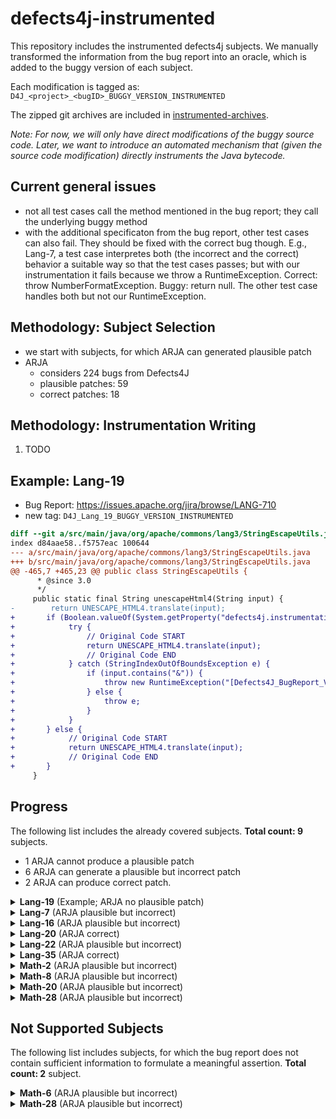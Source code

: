 # defects4j-instrumented

This repository includes the instrumented defects4j subjects. We manually transformed the information from the bug report into an oracle, which is added to the buggy version of each subject.

Each modification is tagged as: `D4J_<project>_<bugID>_BUGGY_VERSION_INSTRUMENTED`

The zipped git archives are included in [instrumented-archives](./instrumented-archives).

*Note: For now, we will only have direct modifications of the buggy source code. Later, we want to introduce an automated mechanism that (given the source code modification) directly instruments the Java bytecode.*

## Current general issues

* not all test cases call the method mentioned in the bug report; they call the underlying buggy method
* with the additional specificaton from the bug report, other test cases can also fail. They should be fixed with the correct bug though. E.g., Lang-7, a test case interpretes both (the incorrect and the correct) behavior a suitable way so that the test cases passes; but with our instrumentation it fails because we throw a RuntimeException. Correct: throw NumberFormatException. Buggy: return null. The other test case handles both but not our RuntimeException.

## Methodology: Subject Selection

* we start with subjects, for which ARJA can generated plausible patch
* ARJA
	* considers 224 bugs from Defects4J
	* plausible patches: 59
	* correct patches: 18

## Methodology: Instrumentation Writing

1. TODO

## Example: Lang-19

* Bug Report: https://issues.apache.org/jira/browse/LANG-710
* new tag: `D4J_Lang_19_BUGGY_VERSION_INSTRUMENTED`

```diff
diff --git a/src/main/java/org/apache/commons/lang3/StringEscapeUtils.java b/src/main/java/org/apache/commons/lang3/StringEscapeUtils.java
index d84aae58..f5757eac 100644
--- a/src/main/java/org/apache/commons/lang3/StringEscapeUtils.java
+++ b/src/main/java/org/apache/commons/lang3/StringEscapeUtils.java
@@ -465,7 +465,23 @@ public class StringEscapeUtils {
      * @since 3.0
      */
     public static final String unescapeHtml4(String input) {
-        return UNESCAPE_HTML4.translate(input);
+       if (Boolean.valueOf(System.getProperty("defects4j.instrumentation.enabled"))) {
+            try {
+                // Original Code START
+                return UNESCAPE_HTML4.translate(input);
+                // Original Code END
+            } catch (StringIndexOutOfBoundsException e) {
+                if (input.contains("&")) {
+                    throw new RuntimeException("[Defects4J_BugReport_Violation]");
+                } else {
+                    throw e;
+                }
+            }
+       } else {
+            // Original Code START
+            return UNESCAPE_HTML4.translate(input);
+            // Original Code END
+       }
     }
```

## Progress

The following list includes the already covered subjects. **Total count: 9** subjects.

* 1 ARJA cannot produce a plausible patch
* 6 ARJA can generate a plausible but incorrect patch
* 2 ARJA can produce correct patch.


<details>
<summary><b>Lang-19</b> (Example; ARJA no plausible patch)</summary>

* Bug Report: https://issues.apache.org/jira/browse/LANG-710
* new tag: `D4J_Lang_19_BUGGY_VERSION_INSTRUMENTED`

```diff
diff --git a/src/main/java/org/apache/commons/lang3/StringEscapeUtils.java b/src/main/java/org/apache/commons/lang3/StringEscapeUtils.java
index d84aae58..f5757eac 100644
--- a/src/main/java/org/apache/commons/lang3/StringEscapeUtils.java
+++ b/src/main/java/org/apache/commons/lang3/StringEscapeUtils.java
@@ -465,7 +465,23 @@ public class StringEscapeUtils {
      * @since 3.0
      */
     public static final String unescapeHtml4(String input) {
-        return UNESCAPE_HTML4.translate(input);
+       if (Boolean.valueOf(System.getProperty("defects4j.instrumentation.enabled"))) {
+            try {
+                // Original Code START
+                return UNESCAPE_HTML4.translate(input);
+                // Original Code END
+            } catch (StringIndexOutOfBoundsException e) {
+                if (input.contains("&")) {
+                    throw new RuntimeException("[Defects4J_BugReport_Violation]");
+                } else {
+                    throw e;
+                }
+            }
+       } else {
+            // Original Code START
+            return UNESCAPE_HTML4.translate(input);
+            // Original Code END
+       }
     }
```

</details>

<details>
<summary><b>Lang-7</b> (ARJA plausible but incorrect)</summary>

* Bug Report: https://issues.apache.org/jira/browse/LANG-822
* new tag: `D4J_Lang_7_BUGGY_VERSION_INSTRUMENTED`

```diff
diff --git a/src/main/java/org/apache/commons/lang3/math/NumberUtils.java b/src/main/java/org/apache/commons/lang3/math/NumberUtils.java
index d49da7f4..c3c8bbde 100644
--- a/src/main/java/org/apache/commons/lang3/math/NumberUtils.java
+++ b/src/main/java/org/apache/commons/lang3/math/NumberUtils.java
@@ -443,6 +443,24 @@ public class NumberUtils {
      * @throws NumberFormatException if the value cannot be converted
      */
     public static Number createNumber(String str) throws NumberFormatException {
+        if (Boolean.valueOf(System.getProperty("defects4j.instrumentation.enabled"))) {
+            Number returnValue = null;
+            try {
+                returnValue = createNumber_original(str);
+            } catch (NumberFormatException e) {
+                throw e;
+            }
+
+            if (str != null && str.startsWith("--") && returnValue == null) {
+                throw new RuntimeException("[Defects4J_BugReport_Violation]");
+            }
+            return returnValue;
+        } else {
+            return createNumber_original(str);
+        }
+    }
+
+    public static Number createNumber_original(String str) throws NumberFormatException {
         if (str == null) {
             return null;
         }
```

</details>

<details>
<summary><b>Lang-16</b> (ARJA plausible but incorrect)</summary>

* Bug Report: https://issues.apache.org/jira/browse/LANG-746
* new tag: `D4J_Lang_16_BUGGY_VERSION_INSTRUMENTED`

```diff
diff --git a/src/main/java/org/apache/commons/lang3/math/NumberUtils.java b/src/main/java/org/apache/commons/lang3/math/NumberUtils.java
index 882358f2..39bffaeb 100644
--- a/src/main/java/org/apache/commons/lang3/math/NumberUtils.java
+++ b/src/main/java/org/apache/commons/lang3/math/NumberUtils.java
@@ -442,6 +442,27 @@ public class NumberUtils {
      * @throws NumberFormatException if the value cannot be converted
      */
     public static Number createNumber(String str) throws NumberFormatException {
+        if (Boolean.valueOf(System.getProperty("defects4j.instrumentation.enabled"))) {
+            try {
+                return createNumber_original(str);
+            } catch (NumberFormatException e) {
+                if (str != null && (str.startsWith("0X") || str.startsWith("-0X"))) {
+                    try {
+                        Integer.decode(str);
+                    } catch (NumberFormatException e_decode) {
+                        throw e;
+                    }
+                    throw new RuntimeException("[Defects4J_BugReport_Violation]");
+                } else {
+                    throw e;
+                }
+            }
+        } else {
+            return createNumber_original(str);
+        }
+    }
+
+    public static Number createNumber_original(String str) throws NumberFormatException {
         if (str == null) {
             return null;
         }
```

</details>

<details>
<summary><b>Lang-20</b> (ARJA correct)</summary>

* Bug Report: https://issues.apache.org/jira/browse/LANG-703
* new tag: `D4J_Lang_20_BUGGY_VERSION_INSTRUMENTED`

```diff
diff --git a/src/main/java/org/apache/commons/lang3/StringUtils.java b/src/main/java/org/apache/commons/lang3/StringUtils.java
index 3c2cf3f2..dde35b27 100644
--- a/src/main/java/org/apache/commons/lang3/StringUtils.java
+++ b/src/main/java/org/apache/commons/lang3/StringUtils.java
@@ -3227,6 +3227,18 @@ public class StringUtils {
      * @since 3.0 Changed signature to use varargs
      */
     public static <T> String join(T... elements) {
+        if (Boolean.valueOf(System.getProperty("defects4j.instrumentation.enabled"))) {
+            try {
+                return join_original(elements);
+            } catch (NullPointerException e) {
+                throw new RuntimeException("[Defects4J_BugReport_Violation]");
+            }
+        } else {
+            return join_original(elements);
+        }
+    }
+
+    public static <T> String join_original(T... elements) {
         return join(elements, null);
     }
```

</details>

<details>
<summary><b>Lang-22</b> (ARJA plausible but incorrect)</summary>

* Bug Report: https://issues.apache.org/jira/browse/LANG-662
* new tag: `D4J_Lang_22_BUGGY_VERSION_INSTRUMENTED`

```diff
diff --git a/src/main/java/org/apache/commons/lang3/math/Fraction.java b/src/main/java/org/apache/commons/lang3/math/Fraction.java
index b36a156a..b2dc787c 100644
--- a/src/main/java/org/apache/commons/lang3/math/Fraction.java
+++ b/src/main/java/org/apache/commons/lang3/math/Fraction.java
@@ -579,6 +579,19 @@ public final class Fraction extends Number implements Comparable<Fraction> {
      * @return the greatest common divisor, never zero
      */
     private static int greatestCommonDivisor(int u, int v) {
+        if (Boolean.valueOf(System.getProperty("defects4j.instrumentation.enabled"))) {
+            int returnValue;
+            returnValue = greatestCommonDivisor_original(u, v);
+            if (u == Integer.MIN_VALUE && v == 2 && returnValue != 2) {
+                throw new RuntimeException("[Defects4J_BugReport_Violation]");
+            }
+            return returnValue;
+        } else {
+            return greatestCommonDivisor_original(u, v);
+        }
+    }
+
+    private static int greatestCommonDivisor_original(int u, int v) {
         // From Commons Math:
         //if either operand is abs 1, return 1:
         if (Math.abs(u) <= 1 || Math.abs(v) <= 1) {
```

</details>

<details>
<summary><b>Lang-35</b> (ARJA correct)</summary>

* Bug Report: https://issues.apache.org/jira/browse/LANG-571
* new tag: `D4J_Lang_35_BUGGY_VERSION_INSTRUMENTED`

```diff
diff --git a/src/main/java/org/apache/commons/lang3/ArrayUtils.java b/src/main/java/org/apache/commons/lang3/ArrayUtils.java
index ac22f8fd..32d6f0e5 100644
--- a/src/main/java/org/apache/commons/lang3/ArrayUtils.java
+++ b/src/main/java/org/apache/commons/lang3/ArrayUtils.java
@@ -3286,6 +3286,22 @@ public class ArrayUtils {
      * @throws IllegalArgumentException if both arguments are null
      */
     public static <T> T[] add(T[] array, T element) {
+        if (Boolean.valueOf(System.getProperty("defects4j.instrumentation.enabled"))) {
+            try {
+                return add_original(array, element);
+            } catch (ClassCastException e) {
+                if (array == null && element == null) {
+                    throw new RuntimeException("[Defects4J_BugReport_Violation]");
+                } else {
+                    throw e;
+                }
+            }
+        } else {
+            return add_original(array, element);
+        }
+    }
+
+    public static <T> T[] add_original(T[] array, T element) {
         Class<?> type;
         if (array != null){
             type = array.getClass();
@@ -3565,6 +3581,22 @@ public class ArrayUtils {
      * @throws IllegalArgumentException if both array and element are null
      */
     public static <T> T[] add(T[] array, int index, T element) {
+        if (Boolean.valueOf(System.getProperty("defects4j.instrumentation.enabled"))) {
+            try {
+                return add_original(array, index, element);
+            } catch (ClassCastException e) {
+                if (array == null && element == null) {
+                    throw new RuntimeException("[Defects4J_BugReport_Violation]");
+                } else {
+                    throw e;
+                }
+            }
+        } else {
+            return add_original(array, index, element);
+        }
+    }
+
+    public static <T> T[] add_original(T[] array, int index, T element) {
         Class<?> clss = null;
         if (array != null) {
             clss = array.getClass().getComponentType();
```

</details>

<details>
<summary><b>Math-2</b> (ARJA plausible but incorrect)</summary>

* Bug Report: https://issues.apache.org/jira/browse/MATH-1021
* new tag: `D4J_Math_2_BUGGY_VERSION_INSTRUMENTED`

```diff
diff --git a/src/main/java/org/apache/commons/math3/distribution/HypergeometricDistribution.java b/src/main/java/org/apache/commons/math3/distribution/HypergeometricDistribution.java
index 27691272f..59287e081 100644
--- a/src/main/java/org/apache/commons/math3/distribution/HypergeometricDistribution.java
+++ b/src/main/java/org/apache/commons/math3/distribution/HypergeometricDistribution.java
@@ -110,6 +110,19 @@ public class HypergeometricDistribution extends AbstractIntegerDistribution {
         this.sampleSize = sampleSize;
     }

+    @Override
+    public int sample() {
+        if (Boolean.valueOf(System.getProperty("defects4j.instrumentation.enabled"))) {
+            int returnValue = super.sample();
+            if (returnValue < this.getSupportLowerBound() || returnValue > this.getSupportUpperBound()) {
+                throw new RuntimeException("[Defects4J_BugReport_Violation]");
+            }
+            return returnValue;
+        } else {
+            return super.sample();
+        }
+    }
+
     /** {@inheritDoc} */
     public double cumulativeProbability(int x) {
         double ret;
```
</details>

<details>
<summary><b>Math-8</b> (ARJA plausible but incorrect)</summary>

* Bug Report: https://issues.apache.org/jira/browse/MATH-942
* new tag: `D4J_Math_8_BUGGY_VERSION_INSTRUMENTED`

```diff
diff --git a/src/main/java/org/apache/commons/math3/distribution/DiscreteDistribution.java b/src/main/java/org/apache/commons/math3/distribution/DiscreteDistribution.java
index 5cb0e4382..58c8b5b54 100644
--- a/src/main/java/org/apache/commons/math3/distribution/DiscreteDistribution.java
+++ b/src/main/java/org/apache/commons/math3/distribution/DiscreteDistribution.java
@@ -179,6 +179,26 @@ public class DiscreteDistribution<T> {
      * positive.
      */
     public T[] sample(int sampleSize) throws NotStrictlyPositiveException {
+        if (Boolean.valueOf(System.getProperty("defects4j.instrumentation.enabled"))) {
+            T[] resultValue = null;
+            try {
+                resultValue = sample_orig(sampleSize);
+            } catch (ArrayStoreException e) {
+                Class typeT = ((T) new Object()).getClass();
+                Object singletonObject = singletons.get(0);
+                if (typeT.isInstance(singletonObject) && !typeT.equals(singletonObject.getClass())) {
+                    throw new RuntimeException("[Defects4J_BugReport_Violation]");
+                } else {
+                    throw e;
+                }
+            }
+            return resultValue;
+        } else {
+            return sample_orig(sampleSize);
+        }
+    }
+
+    public T[] sample_orig(int sampleSize) throws NotStrictlyPositiveException {
         if (sampleSize <= 0) {
             throw new NotStrictlyPositiveException(LocalizedFormats.NUMBER_OF_SAMPLES,
                     sampleSize);
```
</details>

<details>
<summary><b>Math-20</b> (ARJA plausible but incorrect)</summary>

* Bug Report: https://issues.apache.org/jira/browse/MATH-864
* new tag: `D4J_Math_20_BUGGY_VERSION_INSTRUMENTED`

```diff
diff --git a/src/main/java/org/apache/commons/math3/optimization/direct/CMAESOptimizer.java b/src/main/java/org/apache/commons/math3/optimization/direct/CMAESOptimizer.java
index 4b7dbf6bb..7465d02ea 100644
--- a/src/main/java/org/apache/commons/math3/optimization/direct/CMAESOptimizer.java
+++ b/src/main/java/org/apache/commons/math3/optimization/direct/CMAESOptimizer.java
@@ -316,6 +316,21 @@ public class CMAESOptimizer
         this.generateStatistics = generateStatistics;
     }

+    @Override
+    public PointValuePair optimize(int maxEval, MultivariateFunction f, GoalType goalType, double[] startPoint,
+            double[] lower, double[] upper) {
+        if (Boolean.valueOf(System.getProperty("defects4j.instrumentation.enabled"))) {
+            PointValuePair resultValue = super.optimize(maxEval, f, goalType, startPoint, lower, upper);
+            if (resultValue.getPoint()[0] > upper[0]) {
+                throw new RuntimeException("[Defects4J_BugReport_Violation]");
+            } else {
+                return resultValue;
+            }
+        } else {
+            return super.optimize(maxEval, f, goalType, startPoint, lower, upper);
+        }
+    }
+
     /**
      * @return History of sigma values.
      */
```
</details>

<details>
<summary><b>Math-28</b> (ARJA plausible but incorrect)</summary>

* Bug Report: https://issues.apache.org/jira/browse/MATH-828
* new tag: `D4J_Math_28_BUGGY_VERSION_INSTRUMENTED`

```diff

```
</details>



## Not Supported Subjects

The following list includes subjects, for which the bug report does not contain sufficient information to formulate a meaningful assertion. **Total count: 2** subject.

<details>
<summary><b>Math-6</b> (ARJA plausible but incorrect)</summary>

* Bug Report: https://issues.apache.org/jira/browse/MATH-949

> "The method LevenbergMarquardtOptimizer.getIterations() does not report the correct number of iterations; It always returns 0. A quick look at the code shows that only SimplexOptimizer calls BaseOptimizer.incrementEvaluationsCount()
> 
> I've put a test case below. Notice how the evaluations count is correctly incremented, but the iterations count is not."

The bug report says that the method always returns zero but does not say when it is correct and when it is incorrect. It provides a test case; however, this one is already included in the defects4j test suite.

</details>

<details>
<summary><b>Math-28</b> (ARJA plausible but incorrect)</summary>

* Bug Report: https://issues.apache.org/jira/browse/MATH-828

> SimplexSolver throws UnboundedSolutionException when trying to solve minimization linear programming problem. The number of exception thrown depends on the number of variables.

The bug report says that the `SimplexSolver` throws an `UnboundedSolutionException,` but it remains unclear when it is expected and when unexpected. So we might not be able to write a general oracle. Also the test throws a different exception: `MaxCountExceededException`. Both extend the `MathIllegalStateException`, which is expected *“if no solution fulfilling the constraints can be found in the allowed number of iterations”*.

</details>
